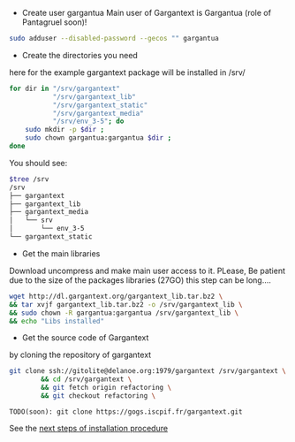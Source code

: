* Create user gargantua
Main user of Gargantext is Gargantua (role of Pantagruel soon)!
``` bash
sudo adduser --disabled-password --gecos "" gargantua
```

* Create the directories you need

here for the example gargantext package will be installed in /srv/
``` bash
for dir in "/srv/gargantext"
           "/srv/gargantext_lib"
           "/srv/gargantext_static"
           "/srv/gargantext_media"
           "/srv/env_3-5"; do
    sudo mkdir -p $dir ;
    sudo chown gargantua:gargantua $dir ;
done
```

You should see:

```bash
$tree /srv
/srv
├── gargantext
├── gargantext_lib
├── gargantext_media
│   └── srv
│       └── env_3-5
└── gargantext_static
```
* Get the main libraries

Download uncompress and make main user access to it.
PLease, Be patient due to the size of the packages libraries (27GO)
this step can be long....

``` bash
wget http://dl.gargantext.org/gargantext_lib.tar.bz2 \
&& tar xvjf gargantext_lib.tar.bz2 -o /srv/gargantext_lib \
&& sudo chown -R gargantua:gargantua /srv/gargantext_lib \
&& echo "Libs installed"
```

* Get the source code of Gargantext

by cloning the repository of gargantext
``` bash
git clone ssh://gitolite@delanoe.org:1979/gargantext /srv/gargantext \
        && cd /srv/gargantext \
        && git fetch origin refactoring \
        && git checkout refactoring \
```

    TODO(soon): git clone https://gogs.iscpif.fr/gargantext.git


See the [next steps of installation procedure](install.md#Install)
